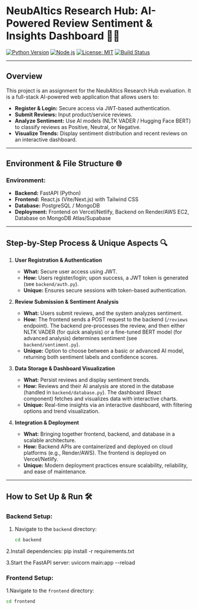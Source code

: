 # NeubAItics Research Hub: AI-Powered Review Sentiment & Insights Dashboard 🚀💡

[![Python Version](https://img.shields.io/badge/Python-3.8%2B-blue.svg)](https://www.python.org/)
[![Node.js](https://img.shields.io/badge/Node.js-14%2B-green.svg)](https://nodejs.org/)
[![License: MIT](https://img.shields.io/badge/License-MIT-green.svg)](LICENSE)
[![Build Status](https://img.shields.io/badge/build-passing-brightgreen.svg)](https://github.com/yourusername/neubaitics-research-hub)

---

## Overview
This project is an assignment for the NeubAItics Research Hub evaluation. It is a full-stack AI-powered web application that allows users to:
- **Register & Login:** Secure access via JWT-based authentication.
- **Submit Reviews:** Input product/service reviews.
- **Analyze Sentiment:** Use AI models (NLTK VADER / Hugging Face BERT) to classify reviews as Positive, Neutral, or Negative.
- **Visualize Trends:** Display sentiment distribution and recent reviews on an interactive dashboard.

---

## Environment & File Structure 🌐

### Environment:
- **Backend:** FastAPI (Python)
- **Frontend:** React.js (Vite/Next.js) with Tailwind CSS
- **Database:** PostgreSQL / MongoDB
- **Deployment:** Frontend on Vercel/Netlify, Backend on Render/AWS EC2, Database on MongoDB Atlas/Supabase


---

## Step-by-Step Process & Unique Aspects 🔍

1. **User Registration & Authentication**
   - **What:** Secure user access using JWT.
   - **How:** Users register/login; upon success, a JWT token is generated (see `backend/auth.py`).
   - **Unique:** Ensures secure sessions with token-based authentication.

2. **Review Submission & Sentiment Analysis**
   - **What:** Users submit reviews, and the system analyzes sentiment.
   - **How:** The frontend sends a POST request to the backend (`/reviews` endpoint). The backend pre-processes the review, and then either NLTK VADER (for quick analysis) or a fine-tuned BERT model (for advanced analysis) determines sentiment (see `backend/sentiment.py`).
   - **Unique:** Option to choose between a basic or advanced AI model, returning both sentiment labels and confidence scores.

3. **Data Storage & Dashboard Visualization**
   - **What:** Persist reviews and display sentiment trends.
   - **How:** Reviews and their AI analysis are stored in the database (handled in `backend/database.py`). The dashboard (React component) fetches and visualizes data with interactive charts.
   - **Unique:** Real-time insights via an interactive dashboard, with filtering options and trend visualization.

4. **Integration & Deployment**
   - **What:** Bringing together frontend, backend, and database in a scalable architecture.
   - **How:** Backend APIs are containerized and deployed on cloud platforms (e.g., Render/AWS). The frontend is deployed on Vercel/Netlify.
   - **Unique:** Modern deployment practices ensure scalability, reliability, and ease of maintenance.

---

## How to Set Up & Run 🛠️

### Backend Setup:
1. Navigate to the `backend` directory:
   ```bash
   cd backend

2.Install dependencies:
pip install -r requirements.txt

3.Start the FastAPI server:
uvicorn main:app --reload

### Frontend Setup:

1.Navigate to the  `frontend` directory:
  ```bash
  cd frontend
